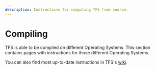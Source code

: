 ```yaml
---
description: Instructions for compiling TFS from source.
---
```


# Compiling

TFS is able to be compiled on different Operating Systems. This section contains pages with instructions for those different Operating Systems.

You can also find most up-to-date instructions in TFS's [wiki](https://github.com/otland/forgottenserver/wiki).
